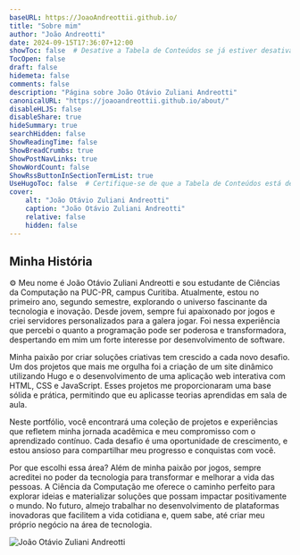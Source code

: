 ```yaml
---
baseURL: https://JoaoAndreottii.github.io/
title: "Sobre mim"
author: "João Andreotti"
date: 2024-09-15T17:36:07+12:00
showToc: false  # Desative a Tabela de Conteúdos se já estiver desativada no YAML
TocOpen: false
draft: false
hidemeta: false
comments: false
description: "Página sobre João Otávio Zuliani Andreotti"
canonicalURL: "https://joaoandreottii.github.io/about/"
disableHLJS: false
disableShare: true
hideSummary: true
searchHidden: false
ShowReadingTime: false
ShowBreadCrumbs: true
ShowPostNavLinks: true
ShowWordCount: false
ShowRssButtonInSectionTermList: true
UseHugoToc: false  # Certifique-se de que a Tabela de Conteúdos está desativada
cover:
    alt: "João Otávio Zuliani Andreotti"
    caption: "João Otávio Zuliani Andreotti"
    relative: false
    hidden: false
---
```


## Minha História

⚙️ Meu nome é João Otávio Zuliani Andreotti e sou estudante de Ciências da Computação na PUC-PR, campus Curitiba. Atualmente, estou no primeiro ano, segundo semestre, explorando o universo fascinante da tecnologia e inovação. Desde jovem, sempre fui apaixonado por jogos e criei servidores personalizados para a galera jogar. Foi nessa experiência que percebi o quanto a programação pode ser poderosa e transformadora, despertando em mim um forte interesse por desenvolvimento de software.

Minha paixão por criar soluções criativas tem crescido a cada novo desafio. Um dos projetos que mais me orgulha foi a criação de um site dinâmico utilizando Hugo e o desenvolvimento de uma aplicação web interativa com HTML, CSS e JavaScript. Esses projetos me proporcionaram uma base sólida e prática, permitindo que eu aplicasse teorias aprendidas em sala de aula.

Neste portfólio, você encontrará uma coleção de projetos e experiências que refletem minha jornada acadêmica e meu compromisso com o aprendizado contínuo. Cada desafio é uma oportunidade de crescimento, e estou ansioso para compartilhar meu progresso e conquistas com você.

Por que escolhi essa área? Além de minha paixão por jogos, sempre acreditei no poder da tecnologia para transformar e melhorar a vida das pessoas. A Ciência da Computação me oferece o caminho perfeito para explorar ideias e materializar soluções que possam impactar positivamente o mundo. No futuro, almejo trabalhar no desenvolvimento de plataformas inovadoras que facilitem a vida cotidiana e, quem sabe, até criar meu próprio negócio na área de tecnologia.


![João Otávio Zuliani Andreotti](/fotoo.png)